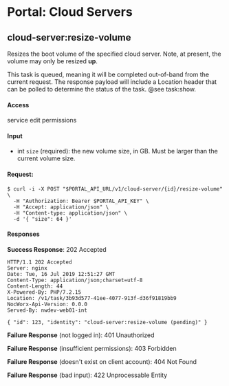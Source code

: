 # Portal: Cloud Servers

## cloud-server:resize-volume
Resizes the boot volume of the specified cloud server. Note, at present, the volume may only be resized **up**.

This task is queued, meaning it will be completed out-of-band from the current request. The response payload will include a Location header that can be polled to determine the status of the task. @see task:show.

#### Access
service edit permissions

#### Input
- int `size` (required): the new volume size, in GB. Must be larger than the current volume size.

#### Request:
```
$ curl -i -X POST "$PORTAL_API_URL/v1/cloud-server/{id}/resize-volume" \
  -H "Authorization: Bearer $PORTAL_API_KEY" \
  -H "Accept: application/json" \
  -H "Content-type: application/json" \
  -d '{ "size": 64 }'
```

#### Responses
**Success Response**: 202 Accepted
```
HTTP/1.1 202 Accepted
Server: nginx
Date: Tue, 16 Jul 2019 12:51:27 GMT
Content-Type: application/json;charset=utf-8
Content-Length: 44
X-Powered-By: PHP/7.2.15
Location: /v1/task/3b93d577-41ee-4077-913f-d36f91819bb9
NocWorx-Api-Version: 0.0.0
Served-By: nwdev-web01-int

{ "id": 123, "identity": "cloud-server:resize-volume (pending)" }
```

**Failure Response** (not logged in): 401 Unauthorized

**Failure Response** (insufficient permissions): 403 Forbidden

**Failure Response** (doesn't exist on client account): 404 Not Found

**Failure Response** (bad input): 422 Unprocessable Entity
